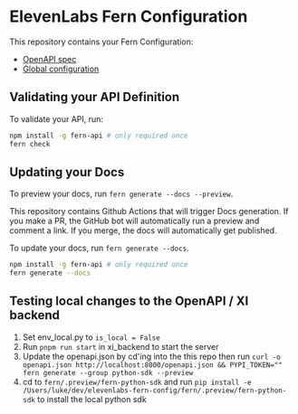# ElevenLabs Fern Configuration

This repository contains your Fern Configuration:

- [OpenAPI spec](./fern/apis/api/openapi.json)
- [Global configuration](./fern/docs.yml)

## Validating your API Definition

To validate your API, run:

```sh
npm install -g fern-api # only required once
fern check
```

## Updating your Docs

To preview your docs, run `fern generate --docs --preview`.

This repository contains Github Actions that
will trigger Docs generation. If you make a PR, the
GitHub bot will automatically run a preview and comment a link. If you
merge, the docs will automatically get published.

To update your docs, run `fern generate --docs`.

```sh
npm install -g fern-api # only required once
fern generate --docs
```

## Testing local changes to the OpenAPI / XI backend

1. Set env_local.py to `is_local = False`
2. Run `pnpm run start` in xi_backend to start the server
3. Update the openapi.json by cd'ing into the this repo then run `curl -o openapi.json http://localhost:8000/openapi.json && PYPI_TOKEN="" fern generate --group python-sdk --preview`
4. cd to `fern/.preview/fern-python-sdk` and run `pip install -e /Users/luke/dev/elevenlabs-fern-config/fern/.preview/fern-python-sdk` to install the local python sdk
